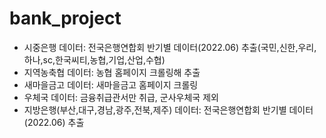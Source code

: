 # bank_project

- 시중은행 데이터: 전국은행연합회 반기별 데이터(2022.06) 추출(국민,신한,우리,하나,sc,한국씨티,농협,기업,산업,수협)
- 지역농축협 데이터: 농협 홈페이지 크롤링해 추출
- 새마을금고 데이터: 새마을금고 홈페이지 크롤링
- 우체국 데이터: 금융취급관서만 취급, 군사우체국 제외
- 지방은행(부산,대구,경남,광주,전북,제주) 데이터: 전국은행연합회 반기별 데이터(2022.06) 추출
